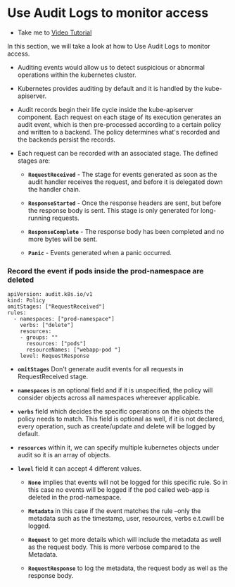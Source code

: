 # Use Audit Logs to monitor access

  - Take me to [Video Tutorial](https://kodekloud.com/topic/use-audit-logs-to-monitor-access/)

In this section, we will take a look at how to Use Audit Logs to monitor access.


- Auditing events would allow us to detect suspicious or abnormal operations within the kubernetes cluster.

- Kubernetes provides auditing by default and it is handled by the kube-apiserver.


- Audit records begin their life cycle inside the kube-apiserver component. Each request on each stage of its execution generates an audit event, which is then pre-processed according to a certain policy and written to a backend. The policy determines what's recorded and the backends persist the records.

- Each request can be recorded with an associated stage. The defined stages are:

  - **`RequestReceived`** - The stage for events generated as soon as the audit handler receives the request, and before it is delegated down the handler chain.

  - **`ResponseStarted`** - Once the response headers are sent, but before the response body is sent. This stage is only generated for long-running requests.

  - **`ResponseComplete`** - The response body has been completed and no more bytes will be sent.

  - **`Panic`** - Events generated when a panic occurred.


###  Record the event if pods inside the prod-namespace are deleted

    apiVersion: audit.k8s.io/v1
    kind: Policy
    omitStages: ["RequestReceived"]
    rules:
      - namespaces: ["prod-namespace"]
        verbs: ["delete"]
        resources:
        - groups: ""
          resources: ["pods"]
          resourceNames: ["webapp-pod "]
        level: RequestResponse

  - **`omitStages`** Don't generate audit events for all requests in RequestReceived stage.

  - **`namespaces`** is an optional field and if it is unspecified, the policy will consider objects across all namespaces whereever applicable.

  - **`verbs`** field which decides the specific operations on the objects the policy needs to match. This field is optional as well, if it is not declared, every operation, such as create/update and delete will be logged by default.

  - **`resources`** within it,  we can specify multiple kubernetes objects under audit so it is an array of objects.

  - **`level`** field it can accept 4 different values.

    - **`None`** implies that events will not be logged for this specific rule. So in this case no events will be logged if the pod called web-app is deleted in the prod-namespace.

    - **`Metadata`** in this case if the event matches the rule –only the metadata such as the timestamp, user, resources, verbs e.t.cwill be logged.

    - **`Request`** to get more details which will include the metadata as well as the request body. This is more verbose compared to the Metadata.

    - **`RequestResponse`** to log the metadata, the request body as well as the response body.

